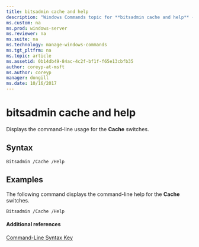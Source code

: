 ```yaml
---
title: bitsadmin cache and help
description: "Windows Commands topic for **bitsadmin cache and help** - Displays the command-line usage for the **Cache** switches."
ms.custom: na
ms.prod: windows-server
ms.reviewer: na
ms.suite: na
ms.technology: manage-windows-commands
ms.tgt_pltfrm: na
ms.topic: article
ms.assetid: 0b14db49-84ac-4c2f-bf1f-f65e13cbfb35
author: coreyp-at-msft
ms.author: coreyp
manager: dongill
ms.date: 10/16/2017
---
```


# bitsadmin cache and help



Displays the command-line usage for the **Cache** switches.

## Syntax

```
Bitsadmin /Cache /Help 
```

## <a name="BKMK_examples"></a>Examples

The following command displays the command-line help for the **Cache** switches.
```
Bitsadmin /Cache /Help
```

#### Additional references

[Command-Line Syntax Key](command-line-syntax-key.md)